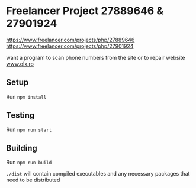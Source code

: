 # Freelancer Project 27889646 & 27901924

https://www.freelancer.com/projects/php/27889646
https://www.freelancer.com/projects/php/27901924

want a program to scan phone numbers from the site or to repair website www.olx.ro

## Setup

Run `npm install`

## Testing

Run `npm run start`

## Building

Run `npm run build`

`./dist` will contain compiled executables and any necessary packages that need to be distributed
